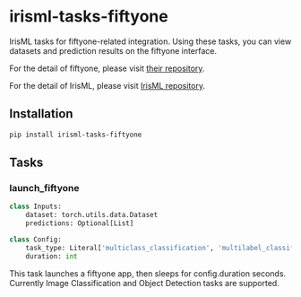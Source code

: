 # irisml-tasks-fiftyone

IrisML tasks for fiftyone-related integration. Using these tasks, you can view datasets and prediction results on the fiftyone interface.

For the detail of fiftyone, please visit [their repository](https://github.com/voxel51/fiftyone).

For the detail of IrisML, please visit [IrisML repository](https://github.com/microsoft/irisml).

## Installation
```bash
pip install irisml-tasks-fiftyone
```

## Tasks

### launch_fiftyone

```python
class Inputs:
    dataset: torch.utils.data.Dataset
    predictions: Optional[List]

class Config:
    task_type: Literal['multiclass_classification', 'multilabel_classification', 'object_detection']
    duration: int
```

This task launches a fiftyone app, then sleeps for config.duration seconds. Currently Image Classification and Object Detection tasks are supported.

